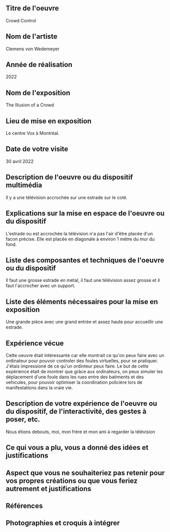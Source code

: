 ## Titre de l'oeuvre
Crowd Control


## Nom de l'artiste
Clemens von Wedemeyer

## Année de réalisation
2022

## Nom de l'exposition
The Illusion of a Crowd

## Lieu de mise en exposition 
Le centre Vox à Montréal.

## Date de votre visite
30 avril 2022

## Description de l'oeuvre ou du dispositif multimédia
Il y a une télévision accrochée sur une estrade sur le coté.

## Explications sur la mise en espace de l'oeuvre ou du dispositif
L'estrade ou est accrochée la télévision n'a pas l'air d'être placée d'un facon précise. Elle est placée en diagonale à environ 1 mètre du mur du fond.

## Liste des composantes et techniques de l'oeuvre ou du dispositif
Il faut une grosse estrade en métal, il faut une télévision assez grosse et il faut l'accrocher avec un support.

## Liste des éléments nécessaires pour la mise en exposition
Une grande pièce avec une grand entrée et assez haute pour accueillir une estrade.

## Expérience vécue 
Cette oeuvre était intéressante car elle montrait ce qu'on peux faire avec un ordinateur pour pouvoir controler des foules virtuelles, pour se pratiquer. J'étais impressioné de ce qu'un ordinteur peux faire. Le but de cette expérience était de montrer que grâce aux ordinateurs, on peux simuler les déplacement d'une foule dans les rues entre des batiments et des vehicules, pour pouvoir optimiser la coordination policière lors de manifestations dans la vraie vie.

## Description de votre expérience de l'oeuvre ou du dispositif, de l'interactivité, des gestes à poser, etc.
Nous étions debouts, moi, mon frère et mon ami à regarder la télévision 

## Ce qui vous a plu, vous a donné des idées et justifications

## Aspect que vous ne souhaiteriez pas retenir pour vos propres créations ou que vous feriez autrement et justifications

## Références

## Photographies et croquis à intégrer
